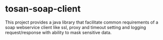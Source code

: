 # tosan-soap-client

This project provides a java library that facilitate common requirements of a soap webservice client like
ssl, proxy and timeout setting and logging request/response with ability to mask sensitive data.